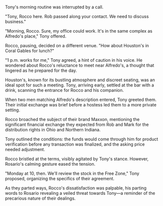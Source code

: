 Tony's morning routine was interrupted by a call.

"Tony, Rocco here. Rob passed along your contact. We need to discuss business."

"Morning, Rocco. Sure, my office could work. It's in the same complex as Alfredo's place," Tony offered.

Rocco, pausing, decided on a different venue. "How about Houston's in Coral Gables for lunch?"

"1 p.m. works for me," Tony agreed, a hint of caution in his voice. He wondered about Rocco's reluctance to meet near Alfredo's, a thought that lingered as he prepared for the day.

Houston's, known for its bustling atmosphere and discreet seating, was an ideal spot for such a meeting. Tony, arriving early, settled at the bar with a drink, scanning the entrance for Rocco and his companion.

When two men matching Alfredo's description entered, Tony greeted them. Their initial exchange was brief before a hostess led them to a more private setting.

Rocco broached the subject of their brand Maxxon, mentioning the significant financial exchange they expected from Rob and Mark for the distribution rights in Ohio and Northern Indiana.

Tony outlined the conditions: the funds would come through him for product verification before any transaction was finalized, and the asking price needed adjustment.

Rocco bristled at the terms, visibly agitated by Tony's stance. However, Rosario's calming gesture eased the tension.

"Monday at 10, then. We'll review the stock in the Free Zone," Tony proposed, organizing the specifics of their agreement.

As they parted ways, Rocco's dissatisfaction was palpable, his parting words to Rosario revealing a veiled threat towards Tony—a reminder of the precarious nature of their dealings.